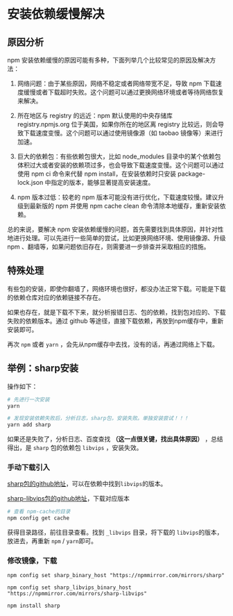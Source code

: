# 安装依赖缓慢解决

## 原因分析

npm 安装依赖缓慢的原因可能有多种，下面列举几个比较常见的原因及解决方法：

1. 网络问题：由于某些原因，网络不稳定或者网络带宽不足，导致 npm 下载速度缓慢或者下载超时失败。这个问题可以通过更换网络环境或者等待网络恢复来解决。

2. 所在地区与 registry 的远近：npm 默认使用的中央存储库 registry.npmjs.org 位于美国，如果你所在的地区离 registry 比较远，则会导致下载速度变慢。这个问题可以通过使用镜像源（如 taobao 镜像等）来进行加速。

3. 巨大的依赖包：有些依赖包很大，比如 node_modules 目录中的某个依赖包体积过大或者安装的依赖项过多，也会导致下载速度变慢。这个问题可以通过使用 npm ci 命令来代替 npm install，在安装依赖时只安装 package-lock.json 中指定的版本，能够显著提高安装速度。

4. npm 版本过低：较老的 npm 版本可能没有进行优化，下载速度较慢。建议升级到最新版的 npm 并使用 npm cache clean 命令清除本地缓存，重新安装依赖。

总的来说，要解决 npm 安装依赖缓慢的问题，首先需要找到具体原因，并针对性地进行处理。可以先进行一些简单的尝试，比如更换网络环境、使用镜像源、升级 npm 、翻墙等，如果问题依旧存在，则需要进一步排查并采取相应的措施。


## 特殊处理

有些包的安装，即使你翻墙了，网络环境也很好，都没办法正常下载。可能是下载的依赖仓库对应的依赖链接不存在。

如果也存在，就是下载不下来，就分析报错日志、包的依赖，找到包对应的、下载失败的依赖版本。通过 github 等途径，直接下载依赖，再放到npm缓存中，重新安装即可。

再次 `npm` 或者 `yarn` ，会先从npm缓存中去找，没有的话，再通过网络上下载。

## 举例：sharp安装

操作如下：

```bash
# 先进行一次安装
yarn

# 发现安装依赖失败后，分析日志，sharp包，安装失败。单独安装尝试！！！
yarn add sharp
```

如果还是失败了，分析日志、百度查找 **（这一点很关键，找出具体原因）** ，总结得出，是 `sharp` 包的依赖包 `libvips` ，安装失效。

### 手动下载引入

[sharp包的github地址](https://github.com/lovell/sharp/blob/main/package.json)，可以在依赖中找到`libvips`的版本。

[sharp-libvips包的github地址](https://github.com/lovell/sharp-libvips/releases)，下载对应版本

```bash
# 查看 npm-cache的目录
npm config get cache 
```

获得目录路径，前往目录查看。找到 `_libvips` 目录，将下载的 `libvips`的版本，放进去，再重新 `npm` / `yarn`即可。


### 修改镜像，下载

```shell
npm config set sharp_binary_host "https://npmmirror.com/mirrors/sharp"

npm config set sharp_libvips_binary_host "https://npmmirror.com/mirrors/sharp-libvips"

npm install sharp
```

